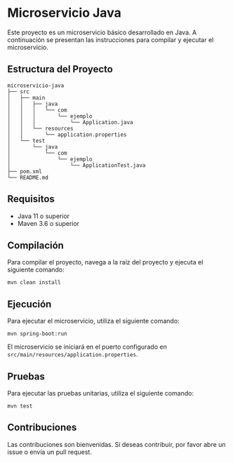 # Microservicio Java

Este proyecto es un microservicio básico desarrollado en Java. A continuación se presentan las instrucciones para compilar y ejecutar el microservicio.

## Estructura del Proyecto

```
microservicio-java
├── src
│   ├── main
│   │   ├── java
│   │   │   └── com
│   │   │       └── ejemplo
│   │   │           └── Application.java
│   │   └── resources
│   │       └── application.properties
│   └── test
│       └── java
│           └── com
│               └── ejemplo
│                   └── ApplicationTest.java
├── pom.xml
└── README.md
```

## Requisitos

- Java 11 o superior
- Maven 3.6 o superior

## Compilación

Para compilar el proyecto, navega a la raíz del proyecto y ejecuta el siguiente comando:

```
mvn clean install
```

## Ejecución

Para ejecutar el microservicio, utiliza el siguiente comando:

```
mvn spring-boot:run
```

El microservicio se iniciará en el puerto configurado en `src/main/resources/application.properties`.

## Pruebas

Para ejecutar las pruebas unitarias, utiliza el siguiente comando:

```
mvn test
```

## Contribuciones

Las contribuciones son bienvenidas. Si deseas contribuir, por favor abre un issue o envía un pull request.